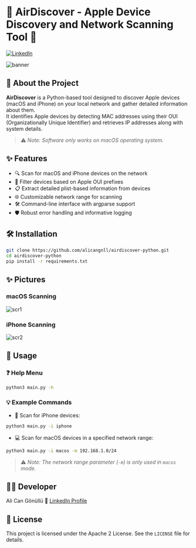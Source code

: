 # 🍏 AirDiscover - Apple Device Discovery and Network Scanning Tool 🚀

[![LinkedIn](https://img.shields.io/badge/LinkedIn-Ali%20Can%20Gönüllü-blue)](https://www.linkedin.com/in/alicangonullu/)

![banner](https://github.com/user-attachments/assets/45466523-feca-49c6-8395-3875432947d1)

## 📖 About the Project

**AirDiscover** is a Python-based tool designed to discover Apple devices (macOS and iPhone) on your local network and gather detailed information about them.  
It identifies Apple devices by detecting MAC addresses using their OUI (Organizationally Unique Identifier) and retrieves IP addresses along with system details.

> ⚠️ *Note: Software only works on macOS operating system.*

## ✨ Features

- 🔍 Scan for macOS and iPhone devices on the network  
- 🍎 Filter devices based on Apple OUI prefixes  
- 📋 Extract detailed plist-based information from devices  
- 🌐 Customizable network range for scanning  
- 🛠️ Command-line interface with argparse support  
- 🛡️ Robust error handling and informative logging  

## 🛠️ Installation

```bash
git clone https://github.com/alicangnll/airdiscover-python.git
cd airdiscover-python
pip install -r requirements.txt
````

## ✨ Pictures

### macOS Scanning
![scr1](https://github.com/user-attachments/assets/64bf044a-21c9-42fe-8ce6-02f259d2081b)

### iPhone Scanning
![scr2](https://github.com/user-attachments/assets/7dea57f9-9324-4785-9877-b62d50ed2960)

## 🚀 Usage

### ❓ Help Menu

```bash
python3 main.py -h
```

### 💡 Example Commands

* 📱 Scan for iPhone devices:

```bash
python3 main.py -i iphone
```

* 💻 Scan for macOS devices in a specified network range:

```bash
python3 main.py -i macos -m 192.168.1.0/24
```

> ⚠️ *Note: The network range parameter (`-m`) is only used in `macos` mode.*


## 👨‍💻 Developer

Ali Can Gönüllü
🔗 [LinkedIn Profile](https://www.linkedin.com/in/alicangonullu/)

## 📄 License

This project is licensed under the Apache 2 License. See the `LICENSE` file for details.
